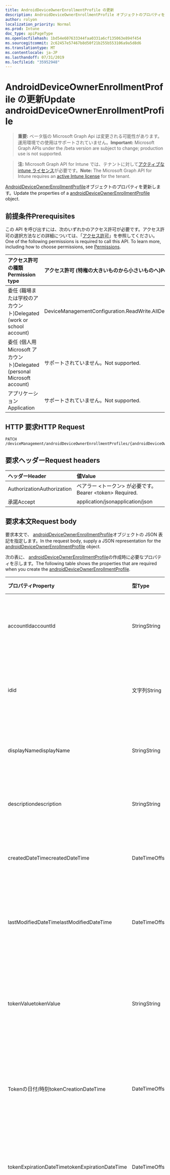 ```yaml
---
title: AndroidDeviceOwnerEnrollmentProfile の更新
description: AndroidDeviceOwnerEnrollmentProfile オブジェクトのプロパティを更新します。
author: rolyon
localization_priority: Normal
ms.prod: Intune
doc_type: apiPageType
ms.openlocfilehash: 1bd54e607633344faa0331a6cf135063e894f454
ms.sourcegitcommit: 2c62457e57467b8d50f21b255b553106a9a5d8d6
ms.translationtype: MT
ms.contentlocale: ja-JP
ms.lasthandoff: 07/31/2019
ms.locfileid: "35952948"
---
```

# <a name="update-androiddeviceownerenrollmentprofile"></a><span data-ttu-id="90076-103">AndroidDeviceOwnerEnrollmentProfile の更新</span><span class="sxs-lookup"><span data-stu-id="90076-103">Update androidDeviceOwnerEnrollmentProfile</span></span>

> <span data-ttu-id="90076-104">**重要:** ベータ版の Microsoft Graph Api は変更される可能性があります。運用環境での使用はサポートされていません。</span><span class="sxs-lookup"><span data-stu-id="90076-104">**Important:** Microsoft Graph APIs under the /beta version are subject to change; production use is not supported.</span></span>

> <span data-ttu-id="90076-105">**注:** Microsoft Graph API for Intune では、テナントに対して[アクティブな intune ライセンス](https://go.microsoft.com/fwlink/?linkid=839381)が必要です。</span><span class="sxs-lookup"><span data-stu-id="90076-105">**Note:** The Microsoft Graph API for Intune requires an [active Intune license](https://go.microsoft.com/fwlink/?linkid=839381) for the tenant.</span></span>

<span data-ttu-id="90076-106">[AndroidDeviceOwnerEnrollmentProfile](../resources/intune-androidforwork-androiddeviceownerenrollmentprofile.md)オブジェクトのプロパティを更新します。</span><span class="sxs-lookup"><span data-stu-id="90076-106">Update the properties of a [androidDeviceOwnerEnrollmentProfile](../resources/intune-androidforwork-androiddeviceownerenrollmentprofile.md) object.</span></span>

## <a name="prerequisites"></a><span data-ttu-id="90076-107">前提条件</span><span class="sxs-lookup"><span data-stu-id="90076-107">Prerequisites</span></span>
<span data-ttu-id="90076-p101">この API を呼び出すには、次のいずれかのアクセス許可が必要です。アクセス許可の選択方法などの詳細については、「[アクセス許可](/graph/permissions-reference)」を参照してください。</span><span class="sxs-lookup"><span data-stu-id="90076-p101">One of the following permissions is required to call this API. To learn more, including how to choose permissions, see [Permissions](/graph/permissions-reference).</span></span>

|<span data-ttu-id="90076-110">アクセス許可の種類</span><span class="sxs-lookup"><span data-stu-id="90076-110">Permission type</span></span>|<span data-ttu-id="90076-111">アクセス許可 (特権の大きいものから小さいものへ)</span><span class="sxs-lookup"><span data-stu-id="90076-111">Permissions (from most to least privileged)</span></span>|
|:---|:---|
|<span data-ttu-id="90076-112">委任 (職場または学校のアカウント)</span><span class="sxs-lookup"><span data-stu-id="90076-112">Delegated (work or school account)</span></span>|<span data-ttu-id="90076-113">DeviceManagementConfiguration.ReadWrite.All</span><span class="sxs-lookup"><span data-stu-id="90076-113">DeviceManagementConfiguration.ReadWrite.All</span></span>|
|<span data-ttu-id="90076-114">委任 (個人用 Microsoft アカウント)</span><span class="sxs-lookup"><span data-stu-id="90076-114">Delegated (personal Microsoft account)</span></span>|<span data-ttu-id="90076-115">サポートされていません。</span><span class="sxs-lookup"><span data-stu-id="90076-115">Not supported.</span></span>|
|<span data-ttu-id="90076-116">アプリケーション</span><span class="sxs-lookup"><span data-stu-id="90076-116">Application</span></span>|<span data-ttu-id="90076-117">サポートされていません。</span><span class="sxs-lookup"><span data-stu-id="90076-117">Not supported.</span></span>|

## <a name="http-request"></a><span data-ttu-id="90076-118">HTTP 要求</span><span class="sxs-lookup"><span data-stu-id="90076-118">HTTP Request</span></span>
<!-- {
  "blockType": "ignored"
}
-->
``` http
PATCH /deviceManagement/androidDeviceOwnerEnrollmentProfiles/{androidDeviceOwnerEnrollmentProfileId}
```

## <a name="request-headers"></a><span data-ttu-id="90076-119">要求ヘッダー</span><span class="sxs-lookup"><span data-stu-id="90076-119">Request headers</span></span>
|<span data-ttu-id="90076-120">ヘッダー</span><span class="sxs-lookup"><span data-stu-id="90076-120">Header</span></span>|<span data-ttu-id="90076-121">値</span><span class="sxs-lookup"><span data-stu-id="90076-121">Value</span></span>|
|:---|:---|
|<span data-ttu-id="90076-122">Authorization</span><span class="sxs-lookup"><span data-stu-id="90076-122">Authorization</span></span>|<span data-ttu-id="90076-123">ベアラー &lt;トークン&gt; が必要です。</span><span class="sxs-lookup"><span data-stu-id="90076-123">Bearer &lt;token&gt; Required.</span></span>|
|<span data-ttu-id="90076-124">承諾</span><span class="sxs-lookup"><span data-stu-id="90076-124">Accept</span></span>|<span data-ttu-id="90076-125">application/json</span><span class="sxs-lookup"><span data-stu-id="90076-125">application/json</span></span>|

## <a name="request-body"></a><span data-ttu-id="90076-126">要求本文</span><span class="sxs-lookup"><span data-stu-id="90076-126">Request body</span></span>
<span data-ttu-id="90076-127">要求本文で、 [androidDeviceOwnerEnrollmentProfile](../resources/intune-androidforwork-androiddeviceownerenrollmentprofile.md)オブジェクトの JSON 表記を指定します。</span><span class="sxs-lookup"><span data-stu-id="90076-127">In the request body, supply a JSON representation for the [androidDeviceOwnerEnrollmentProfile](../resources/intune-androidforwork-androiddeviceownerenrollmentprofile.md) object.</span></span>

<span data-ttu-id="90076-128">次の表に、 [androidDeviceOwnerEnrollmentProfile](../resources/intune-androidforwork-androiddeviceownerenrollmentprofile.md)の作成時に必要なプロパティを示します。</span><span class="sxs-lookup"><span data-stu-id="90076-128">The following table shows the properties that are required when you create the [androidDeviceOwnerEnrollmentProfile](../resources/intune-androidforwork-androiddeviceownerenrollmentprofile.md).</span></span>

|<span data-ttu-id="90076-129">プロパティ</span><span class="sxs-lookup"><span data-stu-id="90076-129">Property</span></span>|<span data-ttu-id="90076-130">型</span><span class="sxs-lookup"><span data-stu-id="90076-130">Type</span></span>|<span data-ttu-id="90076-131">説明</span><span class="sxs-lookup"><span data-stu-id="90076-131">Description</span></span>|
|:---|:---|:---|
|<span data-ttu-id="90076-132">accountId</span><span class="sxs-lookup"><span data-stu-id="90076-132">accountId</span></span>|<span data-ttu-id="90076-133">String</span><span class="sxs-lookup"><span data-stu-id="90076-133">String</span></span>|<span data-ttu-id="90076-134">登録プロファイルが属するテナント GUID。</span><span class="sxs-lookup"><span data-stu-id="90076-134">Tenant GUID the enrollment profile belongs to.</span></span>|
|<span data-ttu-id="90076-135">id</span><span class="sxs-lookup"><span data-stu-id="90076-135">id</span></span>|<span data-ttu-id="90076-136">文字列</span><span class="sxs-lookup"><span data-stu-id="90076-136">String</span></span>|<span data-ttu-id="90076-137">登録プロファイルの一意の GUID。</span><span class="sxs-lookup"><span data-stu-id="90076-137">Unique GUID for the enrollment profile.</span></span>|
|<span data-ttu-id="90076-138">displayName</span><span class="sxs-lookup"><span data-stu-id="90076-138">displayName</span></span>|<span data-ttu-id="90076-139">String</span><span class="sxs-lookup"><span data-stu-id="90076-139">String</span></span>|<span data-ttu-id="90076-140">登録プロファイルの表示名。</span><span class="sxs-lookup"><span data-stu-id="90076-140">Display name for the enrollment profile.</span></span>|
|<span data-ttu-id="90076-141">description</span><span class="sxs-lookup"><span data-stu-id="90076-141">description</span></span>|<span data-ttu-id="90076-142">String</span><span class="sxs-lookup"><span data-stu-id="90076-142">String</span></span>|<span data-ttu-id="90076-143">登録プロファイルの説明。</span><span class="sxs-lookup"><span data-stu-id="90076-143">Description for the enrollment profile.</span></span>|
|<span data-ttu-id="90076-144">createdDateTime</span><span class="sxs-lookup"><span data-stu-id="90076-144">createdDateTime</span></span>|<span data-ttu-id="90076-145">DateTimeOffset</span><span class="sxs-lookup"><span data-stu-id="90076-145">DateTimeOffset</span></span>|<span data-ttu-id="90076-146">登録プロファイルが作成された日時。</span><span class="sxs-lookup"><span data-stu-id="90076-146">Date time the enrollment profile was created.</span></span>|
|<span data-ttu-id="90076-147">lastModifiedDateTime</span><span class="sxs-lookup"><span data-stu-id="90076-147">lastModifiedDateTime</span></span>|<span data-ttu-id="90076-148">DateTimeOffset</span><span class="sxs-lookup"><span data-stu-id="90076-148">DateTimeOffset</span></span>|<span data-ttu-id="90076-149">登録プロファイルが最後に変更された日時。</span><span class="sxs-lookup"><span data-stu-id="90076-149">Date time the enrollment profile was last modified.</span></span>|
|<span data-ttu-id="90076-150">tokenValue</span><span class="sxs-lookup"><span data-stu-id="90076-150">tokenValue</span></span>|<span data-ttu-id="90076-151">String</span><span class="sxs-lookup"><span data-stu-id="90076-151">String</span></span>|<span data-ttu-id="90076-152">この登録プロファイル用に最後に作成されたトークンの値。</span><span class="sxs-lookup"><span data-stu-id="90076-152">Value of the most recently created token for this enrollment profile.</span></span>|
|<span data-ttu-id="90076-153">Tokenの日付/時刻</span><span class="sxs-lookup"><span data-stu-id="90076-153">tokenCreationDateTime</span></span>|<span data-ttu-id="90076-154">DateTimeOffset</span><span class="sxs-lookup"><span data-stu-id="90076-154">DateTimeOffset</span></span>|<span data-ttu-id="90076-155">最後に作成されたトークンが作成された日時。</span><span class="sxs-lookup"><span data-stu-id="90076-155">Date time the most recently created token was created.</span></span>|
|<span data-ttu-id="90076-156">tokenExpirationDateTime</span><span class="sxs-lookup"><span data-stu-id="90076-156">tokenExpirationDateTime</span></span>|<span data-ttu-id="90076-157">DateTimeOffset</span><span class="sxs-lookup"><span data-stu-id="90076-157">DateTimeOffset</span></span>|<span data-ttu-id="90076-158">最後に作成されたトークンの有効期限が切れる日時。</span><span class="sxs-lookup"><span data-stu-id="90076-158">Date time the most recently created token will expire.</span></span>|
|<span data-ttu-id="90076-159">enrolledDeviceCount</span><span class="sxs-lookup"><span data-stu-id="90076-159">enrolledDeviceCount</span></span>|<span data-ttu-id="90076-160">Int32</span><span class="sxs-lookup"><span data-stu-id="90076-160">Int32</span></span>|<span data-ttu-id="90076-161">この登録プロファイルを使用して登録した Android デバイスの合計数。</span><span class="sxs-lookup"><span data-stu-id="90076-161">Total number of Android devices that have enrolled using this enrollment profile.</span></span>|
|<span data-ttu-id="90076-162">qrCodeContent</span><span class="sxs-lookup"><span data-stu-id="90076-162">qrCodeContent</span></span>|<span data-ttu-id="90076-163">String</span><span class="sxs-lookup"><span data-stu-id="90076-163">String</span></span>|<span data-ttu-id="90076-164">トークンの QR コードを生成するために使用する文字列。</span><span class="sxs-lookup"><span data-stu-id="90076-164">String used to generate a QR code for the token.</span></span>|
|<span data-ttu-id="90076-165">qrCodeImage</span><span class="sxs-lookup"><span data-stu-id="90076-165">qrCodeImage</span></span>|[<span data-ttu-id="90076-166">mimeContent</span><span class="sxs-lookup"><span data-stu-id="90076-166">mimeContent</span></span>](../resources/intune-shared-mimecontent.md)|<span data-ttu-id="90076-167">トークンの QR コードを生成するために使用する文字列。</span><span class="sxs-lookup"><span data-stu-id="90076-167">String used to generate a QR code for the token.</span></span>|
|<span data-ttu-id="90076-168">scopeTags</span><span class="sxs-lookup"><span data-stu-id="90076-168">scopeTags</span></span>|<span data-ttu-id="90076-169">文字列コレクション</span><span class="sxs-lookup"><span data-stu-id="90076-169">String collection</span></span>|<span data-ttu-id="90076-170">このエンティティインスタンスの範囲タグのリスト。</span><span class="sxs-lookup"><span data-stu-id="90076-170">List of Scope Tags for this Entity instance.</span></span>|



## <a name="response"></a><span data-ttu-id="90076-171">応答</span><span class="sxs-lookup"><span data-stu-id="90076-171">Response</span></span>
<span data-ttu-id="90076-172">成功した場合、このメソッド`200 OK`は応答コードと、応答本文で更新された[androidDeviceOwnerEnrollmentProfile](../resources/intune-androidforwork-androiddeviceownerenrollmentprofile.md)オブジェクトを返します。</span><span class="sxs-lookup"><span data-stu-id="90076-172">If successful, this method returns a `200 OK` response code and an updated [androidDeviceOwnerEnrollmentProfile](../resources/intune-androidforwork-androiddeviceownerenrollmentprofile.md) object in the response body.</span></span>

## <a name="example"></a><span data-ttu-id="90076-173">例</span><span class="sxs-lookup"><span data-stu-id="90076-173">Example</span></span>

### <a name="request"></a><span data-ttu-id="90076-174">要求</span><span class="sxs-lookup"><span data-stu-id="90076-174">Request</span></span>
<span data-ttu-id="90076-175">以下は、要求の例です。</span><span class="sxs-lookup"><span data-stu-id="90076-175">Here is an example of the request.</span></span>
``` http
PATCH https://graph.microsoft.com/beta/deviceManagement/androidDeviceOwnerEnrollmentProfiles/{androidDeviceOwnerEnrollmentProfileId}
Content-type: application/json
Content-length: 613

{
  "@odata.type": "#microsoft.graph.androidDeviceOwnerEnrollmentProfile",
  "accountId": "Account Id value",
  "displayName": "Display Name value",
  "description": "Description value",
  "tokenValue": "Token Value value",
  "tokenCreationDateTime": "2017-01-01T00:01:38.5314127-08:00",
  "tokenExpirationDateTime": "2016-12-31T23:59:54.0590989-08:00",
  "enrolledDeviceCount": 3,
  "qrCodeContent": "Qr Code Content value",
  "qrCodeImage": {
    "@odata.type": "microsoft.graph.mimeContent",
    "type": "Type value",
    "value": "dmFsdWU="
  },
  "scopeTags": [
    "Scope Tags value"
  ]
}
```

### <a name="response"></a><span data-ttu-id="90076-176">応答</span><span class="sxs-lookup"><span data-stu-id="90076-176">Response</span></span>
<span data-ttu-id="90076-p102">以下は、応答の例です。注:簡潔にするために、ここに示す応答オブジェクトは切り詰められている場合があります。すべてのプロパティは実際の呼び出しから返されます。</span><span class="sxs-lookup"><span data-stu-id="90076-p102">Here is an example of the response. Note: The response object shown here may be truncated for brevity. All of the properties will be returned from an actual call.</span></span>
``` http
HTTP/1.1 200 OK
Content-Type: application/json
Content-Length: 785

{
  "@odata.type": "#microsoft.graph.androidDeviceOwnerEnrollmentProfile",
  "accountId": "Account Id value",
  "id": "a8d0245e-245e-a8d0-5e24-d0a85e24d0a8",
  "displayName": "Display Name value",
  "description": "Description value",
  "createdDateTime": "2017-01-01T00:02:43.5775965-08:00",
  "lastModifiedDateTime": "2017-01-01T00:00:35.1329464-08:00",
  "tokenValue": "Token Value value",
  "tokenCreationDateTime": "2017-01-01T00:01:38.5314127-08:00",
  "tokenExpirationDateTime": "2016-12-31T23:59:54.0590989-08:00",
  "enrolledDeviceCount": 3,
  "qrCodeContent": "Qr Code Content value",
  "qrCodeImage": {
    "@odata.type": "microsoft.graph.mimeContent",
    "type": "Type value",
    "value": "dmFsdWU="
  },
  "scopeTags": [
    "Scope Tags value"
  ]
}
```





